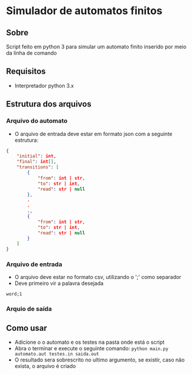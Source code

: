 # Simulador de automatos finitos

## Sobre

Script feito em python 3 para simular um automato finito inserido por meio da linha de comando

## Requisitos

- Interpretador python 3.x

## Estrutura dos arquivos

### Arquivo do automato

- O arquivo de entrada deve estar em formato json com a seguinte estrutura:

```json
{
    "initial": int,
    "final": int[],
    "transitions": [
        {
            "from": int | str,
            "to": str | int,
            "read": str | null
        }, 
        .
        .
        ., 
        {
            "from": int | str,
            "to": str | int,
            "read": str | null
        }
    ]
}
```

### Arquivo de entrada

- O arquivo deve estar no formato csv, utilizando o ';' como separador
- Deve primeiro vir a palavra desejada

```csv
word;1
```

### Arquio de saída

## Como usar

- Adicione o o automato e os testes na pasta onde está o script
- Abra o terminar e execute o seguinte comando: ```python main.py automato.aut testes.in saida.out```
- O resultado sera sobrescrito no ultimo argumento, se existir, caso não exista, o arquivo é criado

